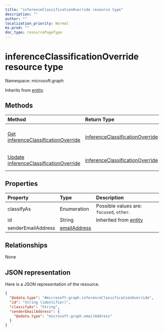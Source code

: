 ```yaml
---
title: "inferenceClassificationOverride resource type"
description: ""
author: ""
localization_priority: Normal
ms.prod: ""
doc_type: resourcePageType
---
```


# inferenceClassificationOverride resource type


Namespace: microsoft.graph




Inherits from [entity](../resources/entity.md)

## Methods
|Method|Return Type|Description|
|:---|:---|:---|
|[Get inferenceClassificationOverride](../api/inferenceclassificationoverride-get.md)|[inferenceClassificationOverride](../resources/inferenceclassificationoverride.md)|Read properties and relationships of the [inferenceClassificationOverride](../resources/inferenceclassificationoverride.md) object.|
|[Update inferenceClassificationOverride](../api/inferenceclassificationoverride-update.md)|[inferenceClassificationOverride](../resources/inferenceclassificationoverride.md)|Update the properties of a [inferenceClassificationOverride](../resources/inferenceclassificationoverride.md) object.|

## Properties
|Property|Type|Description|
|:---|:---|:---|
|classifyAs|Enumeration| Possible values are: `focused`, `other`.|
|id|String| Inherited from [entity](../resources/entity.md)|
|senderEmailAddress|[emailAddress](../resources/emailaddress.md)||

## Relationships
None

## JSON representation
Here is a JSON representation of the resource.
<!-- {
  "blockType": "resource",
  "keyProperty": "id",
  "@odata.type": "microsoft.graph.inferenceClassificationOverride",
  "baseType": "microsoft.graph.entity",
  "openType": false
}
-->
``` json
{
  "@odata.type": "#microsoft.graph.inferenceClassificationOverride",
  "id": "String (identifier)",
  "classifyAs": "String",
  "senderEmailAddress": {
    "@odata.type": "microsoft.graph.emailAddress"
  }
}
```

